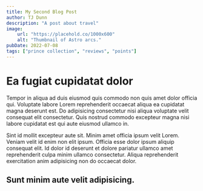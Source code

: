 ```yaml
---
title: My Second Blog Post
author: TJ Dunn
description: "A post about travel"
image:
    url: "https://placehold.co/1000x600"
    alt: "Thumbnail of Astro arcs."
pubDate: 2022-07-08
tags: ["prince collection", "reviews", "points"]
---
```


# Ea fugiat cupidatat dolor 

Tempor in aliqua ad duis eiusmod quis commodo non quis amet dolor officia qui. Voluptate labore Lorem reprehenderit occaecat aliqua ea cupidatat magna deserunt est. Do adipisicing consectetur nisi aliqua voluptate velit consequat elit consectetur. Quis nostrud commodo excepteur magna nisi labore cupidatat est qui aute eiusmod ullamco in.

Sint id mollit excepteur aute sit. Minim amet officia ipsum velit Lorem. Veniam velit id enim non elit ipsum. Officia esse dolor ipsum aliquip consequat elit. Id dolor id deserunt et dolore pariatur ullamco amet reprehenderit culpa minim ullamco consectetur. Aliqua reprehenderit exercitation anim adipisicing non do occaecat dolor.

## Sunt minim aute velit adipisicing.